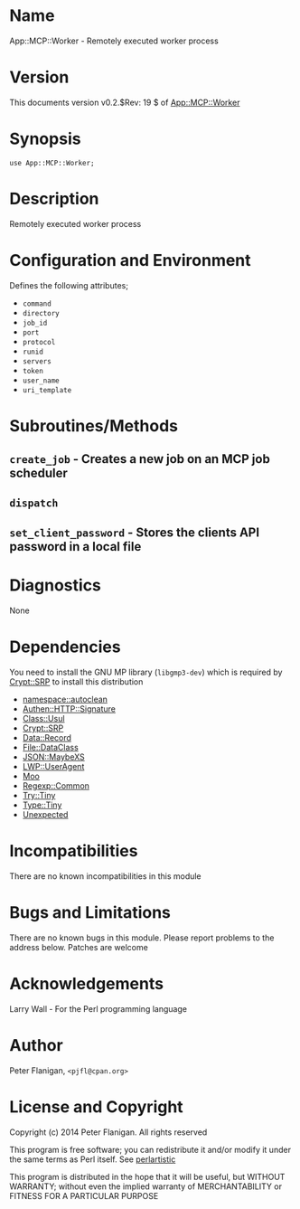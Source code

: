 # Name

App::MCP::Worker - Remotely executed worker process

# Version

This documents version v0.2.$Rev: 19 $ of [App::MCP::Worker](https://metacpan.org/pod/App::MCP::Worker)

# Synopsis

    use App::MCP::Worker;

# Description

Remotely executed worker process

# Configuration and Environment

Defines the following attributes;

- `command`
- `directory`
- `job_id`
- `port`
- `protocol`
- `runid`
- `servers`
- `token`
- `user_name`
- `uri_template`

# Subroutines/Methods

## `create_job` - Creates a new job on an MCP job scheduler

## `dispatch`

## `set_client_password` - Stores the clients API password in a local file

# Diagnostics

None

# Dependencies

You need to install the GNU MP library (`libgmp3-dev`) which is required by
[Crypt::SRP](https://metacpan.org/pod/Crypt::SRP) to install this distribution

- [namespace::autoclean](https://metacpan.org/pod/namespace::autoclean)
- [Authen::HTTP::Signature](https://metacpan.org/pod/Authen::HTTP::Signature)
- [Class::Usul](https://metacpan.org/pod/Class::Usul)
- [Crypt::SRP](https://metacpan.org/pod/Crypt::SRP)
- [Data::Record](https://metacpan.org/pod/Data::Record)
- [File::DataClass](https://metacpan.org/pod/File::DataClass)
- [JSON::MaybeXS](https://metacpan.org/pod/JSON::MaybeXS)
- [LWP::UserAgent](https://metacpan.org/pod/LWP::UserAgent)
- [Moo](https://metacpan.org/pod/Moo)
- [Regexp::Common](https://metacpan.org/pod/Regexp::Common)
- [Try::Tiny](https://metacpan.org/pod/Try::Tiny)
- [Type::Tiny](https://metacpan.org/pod/Type::Tiny)
- [Unexpected](https://metacpan.org/pod/Unexpected)

# Incompatibilities

There are no known incompatibilities in this module

# Bugs and Limitations

There are no known bugs in this module.
Please report problems to the address below.
Patches are welcome

# Acknowledgements

Larry Wall - For the Perl programming language

# Author

Peter Flanigan, `<pjfl@cpan.org>`

# License and Copyright

Copyright (c) 2014 Peter Flanigan. All rights reserved

This program is free software; you can redistribute it and/or modify it
under the same terms as Perl itself. See [perlartistic](https://metacpan.org/pod/perlartistic)

This program is distributed in the hope that it will be useful,
but WITHOUT WARRANTY; without even the implied warranty of
MERCHANTABILITY or FITNESS FOR A PARTICULAR PURPOSE
